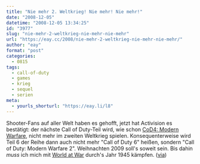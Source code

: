 ```yaml
---
title: "Nie mehr 2. Weltkrieg! Nie mehr! Nie mehr!"
date: "2008-12-05"
datetime: "2008-12-05 13:34:25"
id: "3977"
slug: "nie-mehr-2-weltkrieg-nie-mehr-nie-mehr"
url: "https://eay.cc/2008/nie-mehr-2-weltkrieg-nie-mehr-nie-mehr/"
author: "eay"
format: "post"
categories:
  - 0815
tags:
  - call-of-duty
  - games
  - krieg
  - sequel
  - serien
meta:
  - yourls_shorturl: "https://eay.li/l8"
---
```


Shooter-Fans auf aller Welt haben es gehofft, jetzt hat Activision es bestätigt: der nächste Call of Duty-Teil wird, wie schon [CoD4: Modern Warfare](//eay.cc/2008/ruf-zum-pflichtspiel/), nicht mehr im zweiten Weltkrieg spielen. Konsequenterweise wird Teil 6 der Reihe dann auch nicht mehr "Call of Duty 6" heißen, sondern "Call of Duty: Modern Warfare 2". Weihnachten 2009 soll's soweit sein. Bis dahin _muss_ ich mich mit [World at War](http://www.amazon.de/exec/obidos/ASIN/B001CSPVC6/eayznet-21) durch's Jahr 1945 kämpfen. ([via](http://onipepper.de/2008/12/04/activision-kuendigt-modern-warfare-2-guitar-hero-5-und-einiges-mehr-an/))
